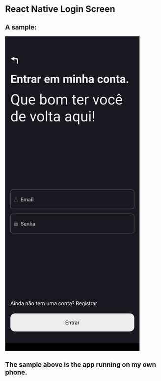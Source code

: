 # React Native Login Screen

## A sample:

![Screen Image](/src//images/38ea92e0-0d3c-418f-bc8d-3418c74c4f71.jpeg)


## The sample above is the app running on my own phone.